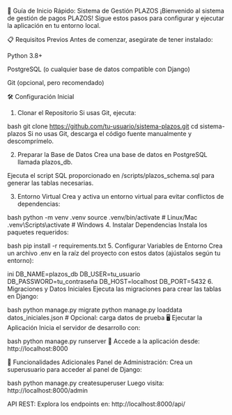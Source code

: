 🚀 Guía de Inicio Rápido: Sistema de Gestión PLAZOS
¡Bienvenido al sistema de gestión de pagos PLAZOS! Sigue estos pasos para configurar y ejecutar la aplicación en tu entorno local.

📋 Requisitos Previos
Antes de comenzar, asegúrate de tener instalado:

Python 3.8+

PostgreSQL (o cualquier base de datos compatible con Django)

Git (opcional, pero recomendado)

🛠️ Configuración Inicial
1. Clonar el Repositorio
Si usas Git, ejecuta:

bash
git clone https://github.com/tu-usuario/sistema-plazos.git
cd sistema-plazos
Si no usas Git, descarga el código fuente manualmente y descomprímelo.

2. Preparar la Base de Datos
Crea una base de datos en PostgreSQL llamada plazos_db.

Ejecuta el script SQL proporcionado en /scripts/plazos_schema.sql para generar las tablas necesarias.

3. Entorno Virtual
Crea y activa un entorno virtual para evitar conflictos de dependencias:

bash
python -m venv .venv
source .venv/bin/activate  # Linux/Mac
.venv\Scripts\activate     # Windows
4. Instalar Dependencias
Instala los paquetes requeridos:

bash
pip install -r requirements.txt
5. Configurar Variables de Entorno
Crea un archivo .env en la raíz del proyecto con estos datos (ajústalos según tu entorno):

ini
DB_NAME=plazos_db
DB_USER=tu_usuario
DB_PASSWORD=tu_contraseña
DB_HOST=localhost
DB_PORT=5432
6. Migraciones y Datos Iniciales
Ejecuta las migraciones para crear las tablas en Django:

bash
python manage.py migrate
python manage.py loaddata datos_iniciales.json  # Opcional: carga datos de prueba
🖥️ Ejecutar la Aplicación
Inicia el servidor de desarrollo con:

bash
python manage.py runserver
🔹 Accede a la aplicación desde: http://localhost:8000

🔧 Funcionalidades Adicionales
Panel de Administración:
Crea un superusuario para acceder al panel de Django:

bash
python manage.py createsuperuser
Luego visita: http://localhost:8000/admin

API REST:
Explora los endpoints en: http://localhost:8000/api/


